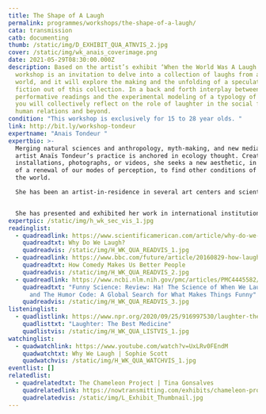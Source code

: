 ```yaml
---
title: The Shape of A Laugh
permalink: programmes/workshops/the-shape-of-a-laugh/
cata: transmission
catb: documenting
thumb: /static/img/D_EXHIBIT_QUA_ATNVIS_2.jpg
cover: /static/img/wk_anais_coverimage.png
date: 2021-05-29T08:30:00.000Z
description: Based on the artist’s exhibit ‘When the World Was A Laugh’, this
  workshop is an invitation to delve into a collection of laughs from across the
  world, and it will explore the making and the unfolding of a speculative
  fiction out of this collection. In a back and forth interplay between
  performative readings and the experimental modeling of a typology of laughs,
  you will collectively reflect on the role of laughter in the social fabric of
  human relations and beyond.
condition: "This workshop is exclusively for 15 to 28 year olds. "
link: http://bit.ly/workshop-tondeur
expertname: "Anais Tondeur "
expertbio: >-
  Merging natural sciences and anthropology, myth-making, and new media, visual
  artist Anaïs Tondeur’s practice is anchored in ecology thought. Creating
  installations, photographs, or videos, she seeks a new aesthetic, in the sense
  of a renewal of our modes of perception, to find other conditions of being in
  the world. 

  She has been an artist-in-residence in several art centers and scientific laboratories, which include LeCentQuatre-Grand Paris Express (2018-19), Artlink (Ireland, 2019), the Museum of Arts et Métiers (Paris, 2018-17), and the National Centre for Space Studies (CNES, Paris, 2016).


  She has presented and exhibited her work in international institutions such as the Center Pompidou (Paris), La Gaîté Lyrique (Paris), Serpentines Galleries (London), Bozar (Brussels), and Biennale Di Venezia, (Lieux Infinis). 
expertpic: /static/img/h_wk_sec_vis_1.jpg
readinglist:
  - quadreadlink: https://www.scientificamerican.com/article/why-do-we-laugh/
    quadreadtxt: Why Do We Laugh?
    quadreadvis: /static/img/H_WK_QUA_READVIS_1.jpg
  - quadreadlink: https://www.bbc.com/future/article/20160829-how-laughter-makes-us-better-people
    quadreadtxt: How Comedy Makes Us Better People
    quadreadvis: /static/img/H_WK_QUA_READVIS_2.jpg
  - quadreadlink: https://www.ncbi.nlm.nih.gov/pmc/articles/PMC4445582/
    quadreadtxt: "Funny Science: Review: Ha! The Science of When We Laugh and Why
      and The Humor Code: A Global Search for What Makes Things Funny"
    quadreadvis: /static/img/H_WK_QUA_READVIS_3.jpg
listeninglist:
  - quadlistlink: https://www.npr.org/2020/09/25/916997530/laughter-the-best-medicine
    quadlisttxt: "Laughter: The Best Medicine"
    quadlistvis: /static/img/H_WK_QUA_LISTVIS_1.jpg
watchinglist:
  - quadwatchlink: https://www.youtube.com/watch?v=UxLRv0FEndM
    quadwatchtxt: Why We Laugh | Sophie Scott
    quadwatchvis: /static/img/H_WK_QUA_WATCHVIS_1.jpg
eventlist: []
relatedlist:
  - quadrelatedtxt: The Chameleon Project | Tina Gonsalves
    quadrelatedlink: https://nowtransmitting.com/exhibits/chameleon-project/
    quadrelatedvis: /static/img/L_Exhibit_Thumbnail.jpg
---
```

